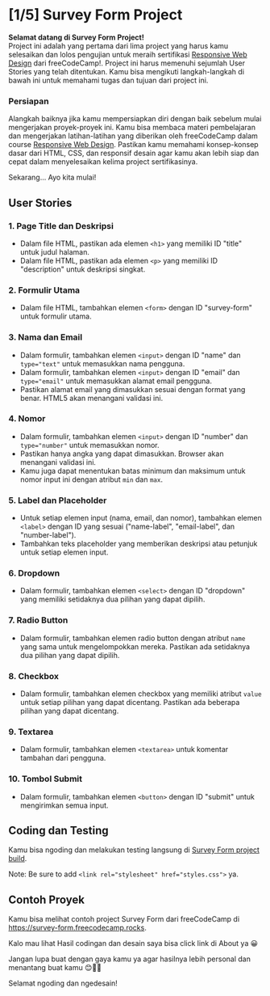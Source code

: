 # [1/5] Survey Form Project

**Selamat datang di Survey Form Project!**  
Project ini adalah yang pertama dari lima project yang harus kamu selesaikan dan lolos pengujian untuk meraih sertifikasi [Responsive Web Design](https://www.freecodecamp.org/learn/2022/responsive-web-design/) dari freeCodeCamp!. Project ini harus memenuhi sejumlah User Stories yang telah ditentukan. Kamu bisa mengikuti langkah-langkah di bawah ini untuk memahami tugas dan tujuan dari project ini.

### Persiapan

Alangkah baiknya jika kamu mempersiapkan diri dengan baik sebelum mulai mengerjakan proyek-proyek ini. Kamu bisa membaca materi pembelajaran dan mengerjakan latihan-latihan yang diberikan oleh freeCodeCamp dalam course [Responsive Web Design](https://www.freecodecamp.org/learn/2022/responsive-web-design/). Pastikan kamu memahami konsep-konsep dasar dari HTML, CSS, dan responsif desain agar kamu akan lebih siap dan cepat dalam menyelesaikan kelima project sertifikasinya.  

Sekarang... Ayo kita mulai!

## User Stories

### 1. Page Title dan Deskripsi

- Dalam file HTML, pastikan ada elemen `<h1>` yang memiliki ID "title" untuk judul halaman.
- Dalam file HTML, pastikan ada elemen `<p>` yang memiliki ID "description" untuk deskripsi singkat.

### 2. Formulir Utama

- Dalam file HTML, tambahkan elemen `<form>` dengan ID "survey-form" untuk formulir utama.

### 3. Nama dan Email

- Dalam formulir, tambahkan elemen `<input>` dengan ID "name" dan `type="text"` untuk memasukkan nama pengguna.
- Dalam formulir, tambahkan elemen `<input>` dengan ID "email" dan `type="email"` untuk memasukkan alamat email pengguna.
- Pastikan alamat email yang dimasukkan sesuai dengan format yang benar. HTML5 akan menangani validasi ini.

### 4. Nomor

- Dalam formulir, tambahkan elemen `<input>` dengan ID "number" dan `type="number"` untuk memasukkan nomor.
- Pastikan hanya angka yang dapat dimasukkan. Browser akan menangani validasi ini.
- Kamu juga dapat menentukan batas minimum dan maksimum untuk nomor input ini dengan atribut `min` dan `max`.

### 5. Label dan Placeholder

- Untuk setiap elemen input (nama, email, dan nomor), tambahkan elemen `<label>` dengan ID yang sesuai ("name-label", "email-label", dan "number-label").
- Tambahkan teks placeholder yang memberikan deskripsi atau petunjuk untuk setiap elemen input.

### 6. Dropdown

- Dalam formulir, tambahkan elemen `<select>` dengan ID "dropdown" yang memiliki setidaknya dua pilihan yang dapat dipilih.

### 7. Radio Button

- Dalam formulir, tambahkan elemen radio button dengan atribut `name` yang sama untuk mengelompokkan mereka. Pastikan ada setidaknya dua pilihan yang dapat dipilih.

### 8. Checkbox

- Dalam formulir, tambahkan elemen checkbox yang memiliki atribut `value` untuk setiap pilihan yang dapat dicentang. Pastikan ada beberapa pilihan yang dapat dicentang.

### 9. Textarea

- Dalam formulir, tambahkan elemen `<textarea>` untuk komentar tambahan dari pengguna.

### 10. Tombol Submit

- Dalam formulir, tambahkan elemen `<button>` dengan ID "submit" untuk mengirimkan semua input.

## Coding dan Testing

Kamu bisa ngoding dan melakukan testing langsung di [Survey Form project build](https://www.freecodecamp.org/learn/2022/responsive-web-design/build-a-survey-form-project/build-a-survey-form).  

Note: Be sure to add `<link rel="stylesheet" href="styles.css">` ya.

## Contoh Proyek

Kamu bisa melihat contoh project Survey Form dari freeCodeCamp di https://survey-form.freecodecamp.rocks.  

Kalo mau lihat Hasil codingan dan desain saya bisa click link di About ya 😀

Jangan lupa buat dengan gaya kamu ya agar hasilnya lebih personal dan menantang buat kamu 😊👍🏻

Selamat ngoding dan ngedesain!

